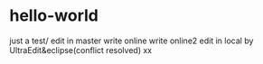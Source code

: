 # hello-world
just a test/ edit in master
write online
write online2
edit in local by UltraEdit&eclipse(conflict resolved)
xx